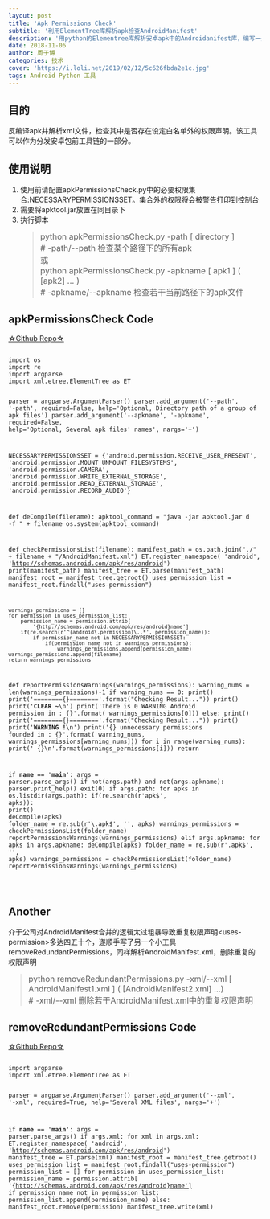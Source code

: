 ```yaml
---
layout: post
title: 'Apk Permissions Check'
subtitle: '利用ElementTree库解析apk检查AndroidManifest'
description: '用python的Elementree库解析安卓apk中的Androidanifest库，编写一些处理工具。检查apk声明的权限列表，删除重复声明的安卓组件'
date: 2018-11-06
author: 周子博
categories: 技术
cover: 'https://i.loli.net/2019/02/12/5c626fbda2e1c.jpg'
tags: Android Python 工具
---
```


<h2>目的</h2>
<p>反编译apk并解析xml文件，检查其中是否存在设定白名单外的权限声明。该工具可以作为分发安卓包前工具链的一部分。</p>
<h2>使用说明</h2>
<ol>
<li>使用前请配置apkPermissionsCheck.py中的必要权限集合:NECESSARYPERMISSIONSSET。集合外的权限将会被警告打印到控制台</li>
<li>需要将apktool.jar放置在同目录下</li>
<li>
执行脚本
<blockquote>
<p><font size="3">python apkPermissionsCheck.py -path [ directory ] <br />
# -path/--path 检查某个路径下的所有apk <br />
或 <br />
python apkPermissionsCheck.py -apkname [ apk1 ] ( [apk2] ... ) <br />
# -apkname/--apkname 检查若干当前路径下的apk文件</font></p>
</blockquote>
</li>
</ol>

<h2>apkPermissionsCheck Code</h2>
<p><a href="https://github.com/7ippo/ApkPermissionsCheck">☆Github Repo☆</a></p>
<pre><code class="language-python">
import os
import re
import argparse
import xml.etree.ElementTree as ET

parser = argparse.ArgumentParser()
parser.add_argument('--path', '-path', required=False,
                    help='Optional, Directory path of a group of apk files')
parser.add_argument('--apkname', '-apkname', required=False,
                    help='Optional, Several apk files\' names', nargs='+')

NECESSARYPERMISSIONSSET = {'android.permission.RECEIVE_USER_PRESENT',
                           'android.permission.MOUNT_UNMOUNT_FILESYSTEMS',
                           'android.permission.CAMERA',
                           'android.permission.WRITE_EXTERNAL_STORAGE',
                           'android.permission.READ_EXTERNAL_STORAGE',
                           'android.permission.RECORD_AUDIO'}


def deCompile(filename):
    apktool_command = "java -jar apktool.jar d -f " + filename
    os.system(apktool_command)


def checkPermissionsList(filename):
    manifest_path = os.path.join("./" + filename + "/AndroidManifest.xml")
    ET.register_namespace(
        'android', 'http://schemas.android.com/apk/res/android')
    print(manifest_path)
    manifest_tree = ET.parse(manifest_path)
    manifest_root = manifest_tree.getroot()
    uses_permission_list = manifest_root.findall("uses-permission")

    warnings_permissions = []
    for permission in uses_permission_list:
        permission_name = permission.attrib[
            '{http://schemas.android.com/apk/res/android}name']
        if(re.search(r'^(android\.permission)\..*', permission_name)):
            if permission_name not in NECESSARYPERMISSIONSSET:
                if(permission_name not in warnings_permissions):
                    warnings_permissions.append(permission_name)
    warnings_permissions.append(filename)
    return warnings_permissions


def reportPermissionsWarnings(warnings_permissions):
    warning_nums = len(warnings_permissions)-1
    if warning_nums == 0:
        print()
        print('========{}========'.format("Checking Result..."))
        print()
        print('**CLEAR ~**\n')
        print('There is 0 WARNING Android permission in : {}'.format(
            warnings_permissions[0]))
    else:
        print()
        print('========{}========'.format("Checking Result..."))
        print()
        print('**WARNING !**\n')
        print('{} unnecessary permissions founded in : {}'.format(
            warning_nums, warnings_permissions[warning_nums]))
        for i in range(warning_nums):
            print('        {}\n'.format(warnings_permissions[i]))
    return


if __name__ == '__main__':
    args = parser.parse_args()
    if not(args.path) and not(args.apkname):
        parser.print_help()
        exit(0)
    if args.path:
        for apks in os.listdir(args.path):
            if(re.search(r'apk$', apks)):
                print()
                deCompile(apks)
                folder_name = re.sub(r'\.apk$', '', apks)
                warnings_permissions = checkPermissionsList(folder_name)
                reportPermissionsWarnings(warnings_permissions)
    elif args.apkname:
        for apks in args.apkname:
            deCompile(apks)
            folder_name = re.sub(r'\.apk$', '', apks)
            warnings_permissions = checkPermissionsList(folder_name)
            reportPermissionsWarnings(warnings_permissions)

</code>
</pre>
<h2>Another</h2>
<p>介于公司对AndroidManifest合并的逻辑太过粗暴导致重复权限声明&lt;uses-permission&gt;多达四五十个，遂顺手写了另一个小工具removeRedundantPermissions，同样解析AndroidManifest.xml，删除重复的权限声明</p>
<blockquote>
<p><font size="3">python removeRedundantPermissions.py -xml/--xml [ AndroidManifest1.xml ] ( [AndroidManifest2.xml] ...)<br />
# -xml/--xml 删除若干AndroidManifest.xml中的重复权限声明 </font></p>
</blockquote>
<h2>removeRedundantPermissions Code</h2>
<p><a href="https://github.com/7ippo/ApkPermissionsCheck">☆Github Repo☆</a></p>
<pre><code class="language-python">
import argparse
import xml.etree.ElementTree as ET

parser = argparse.ArgumentParser()
parser.add_argument('--xml', '-xml', required=True,
                    help='Several XML files', nargs='+')

if __name__ == '__main__':
    args = parser.parse_args()
    if args.xml:
        for xml in args.xml:
            ET.register_namespace(
                'android', 'http://schemas.android.com/apk/res/android')
            manifest_tree = ET.parse(xml)
            manifest_root = manifest_tree.getroot()
            uses_permission_list = manifest_root.findall("uses-permission")
            permission_list = []
            for permission in uses_permission_list:
                permission_name = permission.attrib[
                    '{http://schemas.android.com/apk/res/android}name']
                if permission_name not in permission_list:
                    permission_list.append(permission_name)
                else:
                    manifest_root.remove(permission)
            manifest_tree.write(xml)
</code>
</pre>